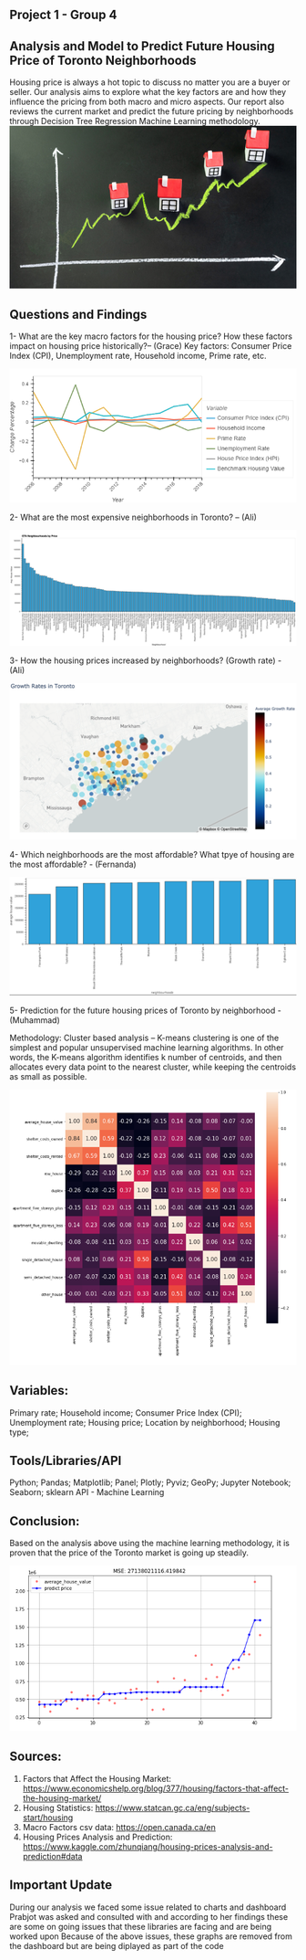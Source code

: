 ## Project 1 - Group 4

## Analysis and Model to Predict Future Housing Price of Toronto Neighborhoods

Housing price is always a hot topic to discuss no matter you are a buyer or seller. Our analysis aims to explore what the key factors are and how they influence the pricing from both macro and micro aspects. Our report also reviews the current market and predict the future pricing by neighborhoods through Decision Tree Regression Machine Learning methodology.   
![welcome_pic](PNG/welcome_pic.PNG)

## Questions and Findings

1-	 What are the key macro factors for the housing price? How these factors impact on housing price historically?– (Grace)
  Key factors: Consumer Price Index (CPI), Unemployment rate, Household income, Prime rate, etc.

![macro_variables](PNG/macro_variables.PNG)

2-	 What are the most expensive neighborhoods in Toronto? – (Ali)

![most_expensive_neighbourhood](PNG/most_expensive_neighbourhood.PNG)

3-	 How the housing prices increased by neighborhoods? (Growth rate) - (Ali)

![growth_rate](PNG/growth_rate.PNG)

4-	 Which neighborhoods are the most affordable? What tpye of housing are the most affordable? - (Fernanda)

![gmost_affordable](PNG/most_affordable.PNG)

5-	 Prediction for the future housing prices of Toronto by neighborhood - (Muhammad)

Methodology: Cluster based analysis – K-means clustering is one of the simplest and popular unsupervised machine learning algorithms. In other words, the K-means algorithm identifies k number of centroids, and then allocates every data point to the nearest cluster, while keeping the centroids as small as possible.

![housing_type_cooefficient](PNG/housing_type_cooefficient.PNG)


## Variables:

Primary rate;
Household income;
Consumer Price Index (CPI);
Unemployment rate;
Housing price;
Location by neighborhood;
Housing type;

## Tools/Libraries/API
Python;
Pandas;
Matplotlib;
Panel;
Plotly;
Pyviz;
GeoPy;
Jupyter Notebook;
Seaborn;
sklearn API - Machine Learning


## Conclusion:
Based on the analysis above using the machine learning methodology, it is proven that the price of the Toronto market is going up steadily.

![housing_price_prediction](PNG/housing_price_prediction.PNG)


## Sources:
1. Factors that Affect the Housing Market: https://www.economicshelp.org/blog/377/housing/factors-that-affect-the-housing-market/
2. Housing Statistics: https://www.statcan.gc.ca/eng/subjects-start/housing
3. Macro Factors csv data: https://open.canada.ca/en
4. Housing Prices Analysis and Prediction: https://www.kaggle.com/zhunqiang/housing-prices-analysis-and-prediction#data

## Important Update
During our analysis we faced some issue related to charts and dashboard
Prabjot was asked and consulted with and according to her findings these are some on going issues that these libraries are facing and are being worked upon
Because of the above issues, these graphs are removed from the dashboard but are being diplayed as part of the code
